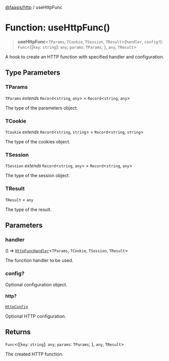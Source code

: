 [@faasjs/http](../README.md) / useHttpFunc

# Function: useHttpFunc()

> **useHttpFunc**\<`TParams`, `TCookie`, `TSession`, `TResult`\>(`handler`, `config?`): `Func`\<\{[`key`: `string`]: `any`; `params`: `TParams`; \}, `any`, `TResult`\>

A hook to create an HTTP function with specified handler and configuration.

## Type Parameters

### TParams

`TParams` *extends* `Record`\<`string`, `any`\> = `Record`\<`string`, `any`\>

The type of the parameters object.

### TCookie

`TCookie` *extends* `Record`\<`string`, `string`\> = `Record`\<`string`, `string`\>

The type of the cookies object.

### TSession

`TSession` *extends* `Record`\<`string`, `any`\> = `Record`\<`string`, `any`\>

The type of the session object.

### TResult

`TResult` = `any`

The type of the result.

## Parameters

### handler

() => [`HttpFuncHandler`](../type-aliases/HttpFuncHandler.md)\<`TParams`, `TCookie`, `TSession`, `TResult`\>

The function handler to be used.

### config?

Optional configuration object.

#### http?

[`HttpConfig`](../type-aliases/HttpConfig.md)

Optional HTTP configuration.

## Returns

`Func`\<\{[`key`: `string`]: `any`; `params`: `TParams`; \}, `any`, `TResult`\>

The created HTTP function.
